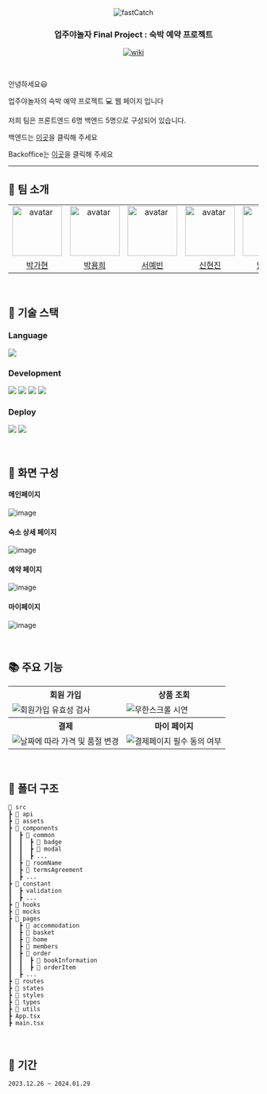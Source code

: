 <div align="center">

<img src="https://github.com/yangjaehyuk/Baekjoon/assets/37584686/2846fe9d-a6be-4f63-9ea8-f8776745dca3" alt="fastCatch"/>

### 업주야놀자 Final Project : 숙박 예약 프로젝트

<p align="center">
  <a href="https://fast-catch-front-end-gold.vercel.app/">
    <img src="https://img.shields.io/badge/FASTCATCH-pink?style=for-the-badge&logoColor=white" alt="wiki"/>
  </a>
</p>

</div>

<br/>


안녕하세요😃 

업주야놀자의 숙박 예약 프로젝트 :computer: 웹 페이지 입니다

저희 팀은 프론트엔드 6명 백엔드 5명으로 구성되어 있습니다.   

백엔드는 [이곳](https://github.com/Upjuyanolja/Upjuyanolja_BE)을 클릭해 주세요  

Backoffice는 [이곳](https://github.com/Upjuyanolja/Upjuyanolja_FE)을 클릭해 주세요

---

## 🎯 팀 소개
<table align="center">
    <tr>
        <td align="center"><img alt="avatar" src="https://github.com/gahyuun.png" width="100"></td>
        <td align="center"><img alt="avatar" src="https://github.com/YongYong21.png" width="100"></td>
        <td align="center"><img alt="avatar" src="https://github.com/syb0127.png" width="100"></td>
        <td align="center"><img alt="avatar" src="https://github.com/xxxjinn.png" width="100"></td>
        <td align="center"><img alt="avatar" src="https://github.com/yangjaehyuk.png" width="100"></td>
        <td align="center"><img alt="avatar" src="https://github.com/tkyoun0421.png" width="100"></td>
    </tr>
    <tr>
        <td align="center"><a href="https://github.com/gahyuun">박가현</a></td>
        <td align="center"><a href="https://github.com/YongYong21">박용희</a></td>
        <td align="center"><a href="https://github.com/syb0127">서예빈</a></td>
        <td align="center"><a href="https://github.com/xxxjinn">신현진</a></td>
        <td align="center"><a href="https://github.com/yangjaehyuk">양재혁</a></td>
        <td align="center"><a href="https://github.com/tkyoun0421">윤태관</a></td>
    </tr>
 </table>

<br/>

## 🔨 기술 스택

### Language

<p align="left">
 <img src="https://img.shields.io/badge/typescript-%23007ACC.svg?style=for-the-badge&logo=typescript&logoColor=white">
</p>

### Development

<p align="left">
  <img src="https://img.shields.io/badge/react-61DAFB?style=for-the-badge&logo=react&logoColor=black">
  <img src="https://img.shields.io/badge/tanstackquery-671ddf?&style=for-the-badge&logo=React-query&logoColor=white">
  <img src="https://img.shields.io/badge/recoil-007AF4?style=for-the-badge&logo=recoil&logoColor=black"/>
  <img src="https://img.shields.io/badge/scss-DB7093?style=for-the-badge&logo=scss&logoColor=white"/>
  
  
</p>

### Deploy

<p align="left">
  <img src="https://img.shields.io/badge/vite-646CFF?style=for-the-badge&logo=vite&logoColor=white">
  <img src="https://img.shields.io/badge/vercel-ffffff?style=for-the-badge&logo=vercel&logoColor=black"/>
</p>


<br/>

## 🎨 화면 구성
#### 메인페이지
![image](https://github.com/Upjuyanolja/FastCatch-FrontEnd/assets/37584686/7ac6271e-ae6e-4c39-8553-a665c1ef47e7)

#### 숙소 상세 페이지
![image](https://github.com/Upjuyanolja/FastCatch-FrontEnd/assets/37584686/22bbf995-c13e-4d46-81bb-637308580e66)

#### 예약 페이지
![image](https://github.com/Upjuyanolja/FastCatch-FrontEnd/assets/37584686/ed575a60-f3df-4703-af02-733d89caeb0a)

#### 마이페이지
![image](https://github.com/Upjuyanolja/FastCatch-FrontEnd/assets/37584686/9470133b-2617-4aa5-91ee-da3de752cf28)

<br>

## 📚 주요 기능
<div align="center">
  <table>
    <tr align="center">
      <th>회원 가입</th>
      <th>상품 조회</th>
    </tr>
    <tr>
      <td><img src="https://github.com/Upjuyanolja/FastCatch-FrontEnd/assets/37584686/b5a15a79-0646-442e-a7bf-3355e238b9ef" alt="회원가입 유효성 검사"></td>
      <td><img src="https://github.com/Upjuyanolja/FastCatch-FrontEnd/assets/37584686/b97e210d-f233-41de-9452-c1239d5852a8"alt="무한스크롤 시연"></td>
    </tr>
    <tr align="center">
      <th>결제</th>
      <th>마이 페이지</th>
    </tr>
    <tr>
      <td><img src="https://github.com/Upjuyanolja/FastCatch-FrontEnd/assets/37584686/7a687ab1-1967-47cb-8d4d-d79213d2657b" alt="날짜에 따라 가격 및 품절 변경"></td>
      <td><img src="https://github.com/Upjuyanolja/FastCatch-FrontEnd/assets/37584686/776f56c8-671e-49f1-b92a-fae1c89e8963" alt="결제페이지 필수 동의 여부"></td>
    </tr>
  </table>
</div>

<br>

## 📂 폴더 구조

```
📂 src
┣ 📂 api
┣ 📂 assets                   
┣ 📂 components              
┃  ┣ 📂 common
┃  ┃  ┣ 📂 badge
┃  ┃  ┣ 📂 modal
┃  ┃  ┣ ...
┃  ┣ 📂 roomName
┃  ┣ 📂 termsAgreement
┃  ┣ ...
┣ 📂 constant
┃  ┣ validation
┃  ┣ ...
┣ 📂 hooks                    
┣ 📂 mocks
┣ 📂 pages                    
┃  ┣ 📂 accommodation
┃  ┣ 📂 basket
┃  ┣ 📂 home
┃  ┣ 📂 members
┃  ┣ 📂 order
┃  ┃  ┣ 📂 bookInformation
┃  ┃  ┣ 📂 orderItem
┃  ┣ ...
┣ 📂 routes
┣ 📂 states               
┣ 📂 styles                   
┣ 📂 types                    
┣ 📂 utils
┣ App.tsx
┣ main.tsx
```

<br>

## 📆 기간
```2023.12.26 ~ 2024.01.29```
<br>


